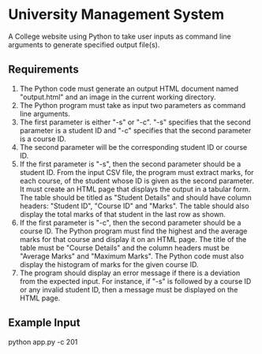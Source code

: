 # University Management System
A College website using Python to take user inputs as command line arguments to generate specified output file(s).

## Requirements
1. The Python code must generate an output HTML document named "output.html" and an image in the current working directory.
2. The Python program must take as input two parameters as command line arguments.
3. The first parameter is either "-s" or "-c". "-s" specifies that the second parameter is a student ID and "-c" specifies that the second parameter is a course ID.
4. The second parameter will be the corresponding student ID or course ID.
5. If the first parameter is "-s", then the second parameter should be a student ID. From the input CSV file, the program must extract marks, for each course, of the student whose ID is given as the second parameter. It must create an HTML page that displays the output in a tabular form. The table should be titled as "Student Details" and should have column headers: "Student ID", "Course ID" and "Marks". The table should also display the total marks of that student in the last row as shown.
6. If the first parameter is "-c", then the second parameter should be a course ID. The Python program must find the highest and the average marks for that course and display it on an HTML page. The title of the table must be "Course Details" and the column headers must be "Average Marks" and "Maximum Marks". The Python code must also display the histogram of marks for the given course ID.
7. The program should display an error message if there is a deviation from the expected input. For instance, if "-s" is followed by a course ID or any invalid student ID, then a message must be displayed on the HTML page.

## Example Input
python app.py -c 201
